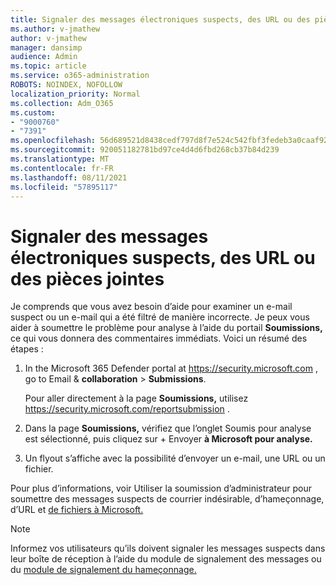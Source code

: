 ```yaml
---
title: Signaler des messages électroniques suspects, des URL ou des pièces jointes
ms.author: v-jmathew
author: v-jmathew
manager: dansimp
audience: Admin
ms.topic: article
ms.service: o365-administration
ROBOTS: NOINDEX, NOFOLLOW
localization_priority: Normal
ms.collection: Adm_O365
ms.custom:
- "9000760"
- "7391"
ms.openlocfilehash: 56d689521d8438cedf797d8f7e524c542fbf3fedeb3a0caaf92b6b2cff1dd9bb
ms.sourcegitcommit: 920051182781bd97ce4d4d6fbd268cb37b84d239
ms.translationtype: MT
ms.contentlocale: fr-FR
ms.lasthandoff: 08/11/2021
ms.locfileid: "57895117"
---
```

# <a name="report-suspicious-emails-urls-or-attachments"></a>Signaler des messages électroniques suspects, des URL ou des pièces jointes

Je comprends que vous avez besoin d’aide pour examiner un e-mail suspect ou un e-mail qui a été filtré de manière incorrecte. Je peux vous aider à soumettre le problème pour analyse à l’aide du portail **Soumissions,** ce qui vous donnera des commentaires immédiats. Voici un résumé des étapes :

1. In the Microsoft 365 Defender portal at <https://security.microsoft.com> , go to Email & **collaboration** \> **Submissions**.

   Pour aller directement à la page **Soumissions,** utilisez <https://security.microsoft.com/reportsubmission> .

2. Dans la page **Soumissions,** vérifiez que l’onglet Soumis pour analyse est sélectionné, puis cliquez sur + Envoyer **à Microsoft pour analyse.** 

3. Un flyout s’affiche avec la possibilité d’envoyer un e-mail, une URL ou un fichier.

Pour plus d’informations, voir Utiliser la soumission d’administrateur pour soumettre des messages suspects de courrier indésirable, d’hameçonnage, d’URL et [de fichiers à Microsoft.](https://docs.microsoft.com/microsoft-365/security/office-365-security/admin-submission)

> [!NOTE]
> Informez vos utilisateurs qu’ils doivent signaler les messages suspects dans leur boîte de réception à l’aide du module de signalement des messages ou du [module de signalement du hameçonnage.](https://docs.microsoft.com/microsoft-365/security/office-365-security/enable-the-report-message-add-in)
